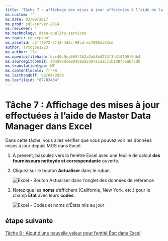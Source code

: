 ```yaml
---
title: 'Tâche 7 : affichage des mises à jour effectuées à l’aide de la Data Manager maître dans Excel | Microsoft Docs'
ms.custom: ''
ms.date: 03/09/2017
ms.prod: sql-server-2014
ms.reviewer: ''
ms.technology: data-quality-services
ms.topic: conceptual
ms.assetid: c2ff4972-cf18-4d5c-98cd-ec78861a63ce
author: lrtoyou1223
ms.author: lle
ms.openlocfilehash: bcc46c9ca565f162a2ab8b4273f3b314790f6db4
ms.sourcegitcommit: ad4d92dce894592a259721a1571b1d8736abacdb
ms.translationtype: MT
ms.contentlocale: fr-FR
ms.lasthandoff: 08/04/2020
ms.locfileid: "87703484"
---
```

# <a name="task-7-viewing-updates-made-using-master-data-manager-in-excel"></a>Tâche 7 : Affichage des mises à jour effectuées à l’aide de Master Data Manager dans Excel
  Dans cette tâche, vous allez vérifier que vous pouvez voir les données mises à jour depuis MDS dans Excel.

1.  À présent, basculez vers la fenêtre Excel avec une feuille de calcul **des fournisseurs nettoyée et correspondante** ouverte.

2.  Cliquez sur le bouton **Actualiser** dans le ruban.

     ![Excel - Bouton Actualiser dans l'onglet des données de référence](../../2014/tutorials/media/et-viewupdatesmadeusingmdminexcel-01.jpg "Excel - Bouton Actualiser dans l'onglet des données de référence")

3.  Notez que les **noms** s’affichent (Californie, New York, etc.) pour le champ **État** avec leurs **codes**.

     ![Excel - Codes et noms d'États mis au jour](../../2014/tutorials/media/et-viewupdatesmadeusingmdminexcel-02.jpg "Excel - Codes et noms d'États mis au jour")

## <a name="next-step"></a>étape suivante
 [Tâche 8 : Ajout d’une nouvelle valeur pour l’entité État dans Excel](../../2014/tutorials/task-8-adding-a-new-value-for-state-entity-in-excel.md)


